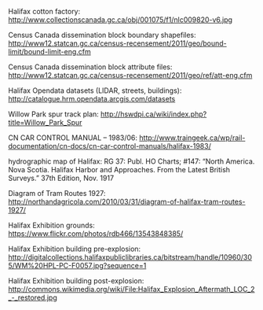 Halifax cotton factory: http://www.collectionscanada.gc.ca/obj/001075/f1/nlc009820-v6.jpg

Census Canada dissemination block boundary shapefiles: http://www12.statcan.gc.ca/census-recensement/2011/geo/bound-limit/bound-limit-eng.cfm

Census Canada dissemination block attribute files:
http://www12.statcan.gc.ca/census-recensement/2011/geo/ref/att-eng.cfm

Halifax Opendata datasets (LIDAR, streets, buildings): http://catalogue.hrm.opendata.arcgis.com/datasets

Willow Park spur track plan: http://hswdpi.ca/wiki/index.php?title=Willow_Park_Spur

CN CAR CONTROL MANUAL – 1983/06: http://www.traingeek.ca/wp/rail-documentation/cn-docs/cn-car-control-manuals/halifax-1983/

hydrographic map of Halifax: RG 37:  Publ. HO Charts; #147:  “North America.  Nova Scotia.  Halifax Harbor and Approaches.  From the Latest British Surveys.”  37th Edition, Nov. 1917

Diagram of Tram Routes 1927: http://northandagricola.com/2010/03/31/diagram-of-halifax-tram-routes-1927/

Halifax Exhibition grounds: https://www.flickr.com/photos/rdb466/13543848385/ 

Halifax Exhibition building pre-explosion: http://digitalcollections.halifaxpubliclibraries.ca/bitstream/handle/10960/305/WM%20HPL-PC-F0057.jpg?sequence=1

Halifax Exhibition building post-explosion: http://commons.wikimedia.org/wiki/File:Halifax_Explosion_Aftermath_LOC_2_-_restored.jpg
